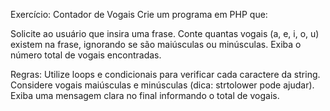 Exercício: Contador de Vogais
Crie um programa em PHP que:

Solicite ao usuário que insira uma frase.
Conte quantas vogais (a, e, i, o, u) existem na frase, ignorando se são maiúsculas ou minúsculas.
Exiba o número total de vogais encontradas.

Regras:
Utilize loops e condicionais para verificar cada caractere da string.
Considere vogais maiúsculas e minúsculas (dica: strtolower pode ajudar).
Exiba uma mensagem clara no final informando o total de vogais.